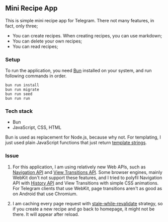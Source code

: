 ## Mini Recipe App

This is simple mini recipe app for Telegram. There not many features, in fact, only three;

- You can create recipes. When creating recipes, you can use markdown;
- You can delete your own recipes;
- You can read recipes;

### Setup

To run the application, you need [Bun](https://bun.sh) installed on your system, and run following commands in order.

```console
bun run install
bun run migrate
bun run seed
bun run run
```


### Tech stack

- Bun
- JavaScript, CSS, HTML

Bun is used as replacement for Node.js, because why not. For templating, I just used plain JavaScript functions that just return [template strings](https://developer.mozilla.org/en-US/docs/Web/JavaScript/Reference/Template_literals).

### Issue

1. For this application, I am using relatively new Web APIs, such as [Navigation API](https://developer.mozilla.org/en-US/docs/Web/API/Navigation_API) and [View Transitions API](https://developer.mozilla.org/en-US/docs/Web/API/View_Transitions_API). 
Some browser engines, mainly WebKit don't not support these features, and I tried to polyfil Navigation API with [History API](https://developer.mozilla.org/en-US/docs/Web/API/History_API) and View Transitions with simple CSS animations. For Telegram clients that use WebKit, page transitions aren't as good as on Android that use Chromium.

2. I am caching every page request with [stale-while-revalidate](https://developer.mozilla.org/en-US/docs/Web/HTTP/Headers/Cache-Control) strategy, so if you create a new recipe and go back to homepage, it might not be there. It will appear after reload.
